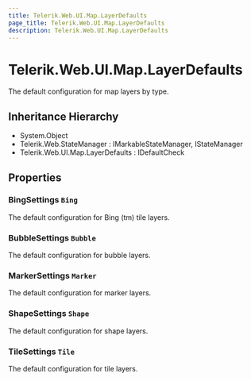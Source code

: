```yaml
---
title: Telerik.Web.UI.Map.LayerDefaults
page_title: Telerik.Web.UI.Map.LayerDefaults
description: Telerik.Web.UI.Map.LayerDefaults
---
```


# Telerik.Web.UI.Map.LayerDefaults

The default configuration for map layers by type.

## Inheritance Hierarchy

* System.Object
* Telerik.Web.StateManager : IMarkableStateManager, IStateManager
* Telerik.Web.UI.Map.LayerDefaults : IDefaultCheck

## Properties

###  BingSettings `Bing`

The default configuration for Bing (tm) tile layers.

###  BubbleSettings `Bubble`

The default configuration for bubble layers.

###  MarkerSettings `Marker`

The default configuration for marker layers.

###  ShapeSettings `Shape`

The default configuration for shape layers.

###  TileSettings `Tile`

The default configuration for tile layers.


